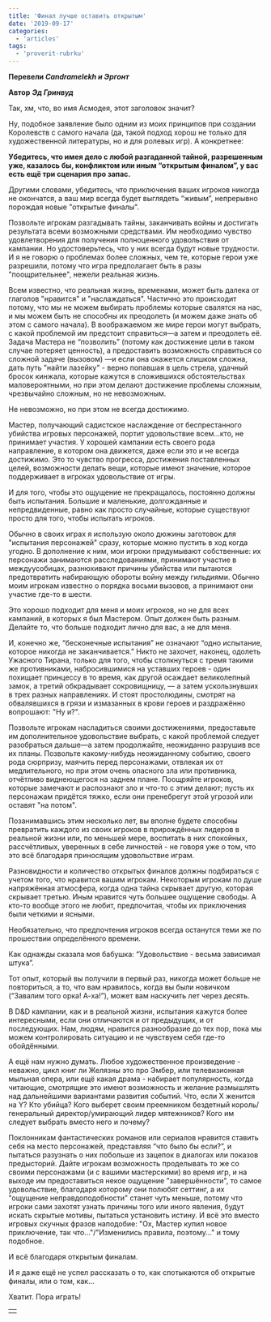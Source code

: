 ```yaml
---
title: 'Финал лучше оставить открытым'
date: '2019-09-17'
categories:
  - 'articles'
tags:
  - 'proverit-rubrku'
---
```


**Перевели *Candramelekh и Эргонт***

**Автор** **_Эд Гринвуд_**

Так, хм, что, во имя Асмодея, этот заголовок значит?

Ну, подобное заявление было одним из моих принципов при создании Королевств с самого начала (да, такой подход хорош не только для художественной литературы, но и для ролевых игр). А конкретнее:

**Убедитесь, что имея дело с любой разгаданной тайной, разрешенным уже, казалось бы, конфликтом или иным “открытым финалом”, у вас есть ещё три сценария про запас.**

Другими словами, убедитесь, что приключения ваших игроков никогда не окончатся, а ваш мир всегда будет выглядеть “живым”, непрерывно порождая новые "открытые финалы".

Позвольте игрокам разгадывать тайны, заканчивать войны и достигать результата всеми возможными средствами. Им необходимо чувство удовлетворения для получения полноценного удовольствия от кампании. Но удостоверьтесь, что у них всегда будут новые трудности. И я не говорю о проблемах более сложных, чем те, которые герои уже разрешили, потому что игра предполагает быть в разы "поощрительнее", нежели реальная жизнь.

Всем известно, что реальная жизнь, временами, может быть далека от глаголов "нравится" и "наслаждаться". Частично это происходит потому, что мы не можем выбирать проблемы которые свалятся на нас, и мы можем быть не способны их преодолеть (и можем даже знать об этом с самого начала). В воображаемом же мире герои могут выбрать, с какой проблемой им предстоит справиться—а затем и преодолеть её. Задача Мастера не “позволить” (потому как достижение цели в таком случае потеряет ценность), а предоставить возможность справиться со сложной задаче (вызовом) —и если она окажется слишком сложна, дать путь "найти лазейку" - верно попавшая в цель стрела, удачный бросок кинжала, которые кажутся в сложившихся обстоятельствах маловероятными, но при этом делают достижение проблемы сложным, чрезвычайно сложным, но не невозможным.

Не невозможно, но при этом не всегда достижимо.

Мастер, получающий садистское наслаждение от беспрестанного убийства игровых персонажей, портит удовольствие всем...кто, не принимает участия. У хорошей кампании есть своего рода направление, в котором она движется, даже если это и не всегда достижимо. Это то чувство прогресса, достижения поставленных целей, возможности делать вещи, которые имеют значение, которое поддерживает в игроках удовольствие от игры.

И для того, чтобы это ощущение не прекращалось, постоянно должны быть испытания. Большие и маленькие, долгожданные и непредвиденные, равно как просто случайные, которые существуют просто для того, чтобы испытать игроков.

Обычно в своих играх я использую около дюжины заготовок для "испытания персонажей" сразу, которые можно пустить в ход когда угодно. В дополнение к ним, мои игроки придумывают собственные: их персонажи занимаются расследованиями, принимают участие в междуусобицах, разнюхивают причины убийства или пытаются предотвратить набирающую обороты войну между гильдиями. Обычно моим игрокам известно о порядка восьми вызовов, а принимают они участие где-то в шести.

Это хорошо подходит для меня и моих игроков, но не для всех кампаний, в которых я был Мастером. Опыт должен быть разным. Делайте то, что больше подходит лично для вас, а не для меня.

И, конечно же, “бесконечные испытания” не означают “одно испытание, которое никогда не заканчивается.” Никто не захочет, наконец, одолеть Ужасного Тирана, только для того, чтобы столкнуться с тремя такими же противниками, набросившимися на уставших героев - один похищает принцессу в то время, как другой осаждает великолепный замок, а третий обкрадывает сокровищницу, — а затем ускользнувших в трех разных направлениях. И стоят простолюдины, смотрят на обвалявшихся в грязи и измазанных в крови героев и раздражённо вопрошают: "Ну и?".

Позвольте игрокам насладиться своими достижениями, предоставьте им дополнительное удовольствие выбрать, с какой проблемой следует разобраться дальше—а затем продолжайте, неожиданно разрушив все их планы. Позвольте какому-нибудь неожиданному событию, своего рода сюрпризу, маячить перед персонажами, отвлекая их от медлительного, но при этом очень опасного зла или противника, отчётливо виднеющегося на заднем плане. Поощряйте игроков, которые замечают и распознают зло и что-то с этим делают; пусть их персонажам придётся тяжко, если они пренебрегут этой угрозой или оставят "на потом".

Позанимавшись этим несколько лет, вы вполне будете способны превратить каждого из своих игроков в прирождённых лидеров в реальной жизни или, по меньшей мере, воспитать в них спокойных, рассчётливых, уверенных в себе личностей - не говоря уже о том, что это всё благодаря приносящим удовольствие играм.

Разновидности и количество открытых финалов должны подбираться с учетом того, что нравится вашим игрокам. Некоторым игрокам по душе напряжённая атмосфера, когда одна тайна скрывает другую, которая скрывает третью. Иным нравится чуть большее ощущение свободы. А кто-то вообще этого не любит, предпочитая, чтобы их приключения были четкими и ясными.

Необязательно, что предпочтения игроков всегда останутся теми же по прошествии определённого времени.

Как однажды сказала моя бабушка: “Удовольствие - весьма зависимая штука”.

Тот опыт, который вы получили в первый раз, никогда может больше не повториться, а то, что вам нравилось, когда вы были новичком (“Завалим того орка! А-ха!”), может вам наскучить лет через десять.

В D&D кампании, как и в реальной жизни, испытания кажутся более интересными, если они отличаются и от предыдущих, и от последующих. Нам, людям, нравится разнообразие до тех пор, пока мы можем контролировать ситуацию и не чувствуем себя где-то обойдёнными.

А ещё нам нужно думать. Любое художественное произведение - неважно, цикл книг ли Желязны это про Эмбер, или телевизионная мыльная опера, или ещё какая драма - набирает популярность, когда читающие, смотрящие это имеют возможность и желание размышлять над дальнейшими вариантами развития событий. Что, если X женится на Y? Кто убийца? Кого выберет своим преемником бездетный король/генеральный директор/умирающий лидер мятежников? Кого им следует выбрать вместо него и почему?

Поклонникам фантастических романов или сериалов нравится ставить себя на место персонажей, представляя “что было бы если?”, и пытаться разузнать о них побольше из зацепок в диалогах или показов предысторий. Дайте игрокам возможность проделывать то же со своими персонажами (и с вашими мастерскими) во время игр, и на выходе им предоставиться некое ощущение "завершённости", то самое удовольствие, благодаря которому они полюбят сеттинг, а их "ощущение неправдоподобности" станет чуть меньше, потому что игроки сами захотят узнать причины того или иного явления, будут искать скрытые мотивы, пытаться установить истину. И всё это вместо игровых скучных фразов наподобие: "Ох, Мастер купил новое приключение, так что..."/"Изменились правила, поэтому..." и тому подобное.

И всё благодаря открытым финалам.

И я даже ещё не успел рассказать о то, как спотыкаются об открытые финалы, или о том, как...

Хватит. Пора играть!

<table class="wp-block-table"><tbody><tr><td></td></tr></tbody></table>
